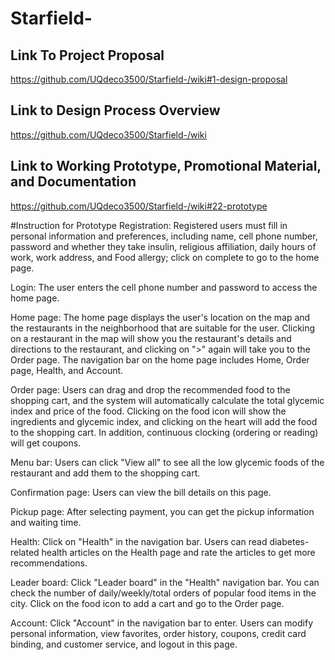 # Starfield-

## Link To Project Proposal
https://github.com/UQdeco3500/Starfield-/wiki#1-design-proposal

## Link to Design Process Overview
https://github.com/UQdeco3500/Starfield-/wiki

## Link to Working Prototype, Promotional Material, and Documentation
https://github.com/UQdeco3500/Starfield-/wiki#22-prototype

#Instruction for Prototype
Registration: Registered users must fill in personal information and preferences, including name, cell phone number, password and whether they take insulin, religious affiliation, daily hours of work, work address, and Food allergy; click on complete to go to the home page.

Login: The user enters the cell phone number and password to access the home page.

Home page: The home page displays the user's location on the map and the restaurants in the neighborhood that are suitable for the user. Clicking on a restaurant in the map will show you the restaurant's details and directions to the restaurant, and clicking on ">" again will take you to the Order page. The navigation bar on the home page includes Home, Order page, Health, and Account.

Order page: Users can drag and drop the recommended food to the shopping cart, and the system will automatically calculate the total glycemic index and price of the food. Clicking on the food icon will show the ingredients and glycemic index, and clicking on the heart will add the food to the shopping cart. In addition, continuous clocking (ordering or reading) will get coupons.

Menu bar: Users can click "View all" to see all the low glycemic foods of the restaurant and add them to the shopping cart.

Confirmation page: Users can view the bill details on this page.

Pickup page: After selecting payment, you can get the pickup information and waiting time.

Health: Click on "Health" in the navigation bar. Users can read diabetes-related health articles on the Health page and rate the articles to get more recommendations.

Leader board: Click "Leader board" in the "Health" navigation bar. You can check the number of daily/weekly/total orders of popular food items in the city. Click on the food icon to add a cart and go to the Order page.

Account: Click "Account" in the navigation bar to enter. Users can modify personal information, view favorites, order history, coupons, credit card binding, and customer service, and logout in this page.
